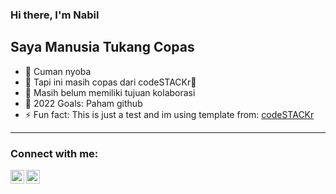 ### Hi there, I'm Nabil

## Saya Manusia Tukang Copas
- 🔭 Cuman nyoba
- 🌱 Tapi ini masih copas dari codeSTACKr🤣
- 👯 Masih belum memiliki tujuan kolaborasi
- 🥅 2022 Goals: Paham github
- ⚡ Fun fact: This is just a test and im using template from: [codeSTACKr][codestackr]

---

### Connect with me:

[<img align="left" alt="nabilyt | YouTube" width="22px" src="https://cdn.jsdelivr.net/npm/simple-icons@v3/icons/youtube.svg" />][youtube]
[<img align="left" alt="nabilig| Instagram" width="22px" src="https://cdn.jsdelivr.net/npm/simple-icons@v3/icons/instagram.svg" />][instagram]



[codestackr]: https://github.com/codeSTACKr
[youtube]: https://www.youtube.com/channel/UC-YFM0CsUumjsD1_1H-s1fA
[instagram]: https://instagram.com/nabilabdulz
